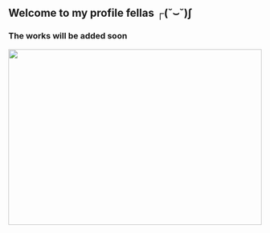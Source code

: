 ## Welcome to my profile fellas ┌(˘⌣˘)ʃ
### The works will be added soon
<img src="https://media.giphy.com/media/payr6u9f4Pa5zYGDid/giphy.gif?cid=790b7611ttgz6mzpnc754s8cdve8g6y0xag9yazakb1mrncu&ep=v1_gifs_search&rid=giphy.gif&ct=g" width="100%" height="30%" />
